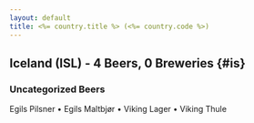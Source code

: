 ```yaml
---
layout: default
title: <%= country.title %> (<%= country.code %>)
---
```


## Iceland (ISL) - 4 Beers, 0 Breweries {#is}



### Uncategorized Beers

Egils Pilsner   • Egils Maltbjør   • Viking Lager   • Viking Thule  



 
